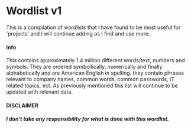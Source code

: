 # Wordlist v1
This is a compilation of wordlists that I have found to be most useful for 'projects' and I will continue adding as I find and use more.

#### Info
This contains approximately 1.4 million different words/text, numbers and symbols. They are ordered symbollically, numerically and finally alphabetically and are American English in spelling. they contain phrases relevant to company names, common words, common passwords, IT related topics, ect. As previously mentioned this list will continue to be updated with relevant data.



#### DISCLAIMER
###### __I don't take any responsibility for what is done with this wordlist.__ 
